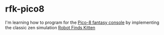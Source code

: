 # rfk-pico8

I'm learning how to program for the [Pico-8 fantasy console](https://www.pico-8.com) by implementing the classic zen simulation [Robot Finds Kitten](http://robotfindskitten.org)